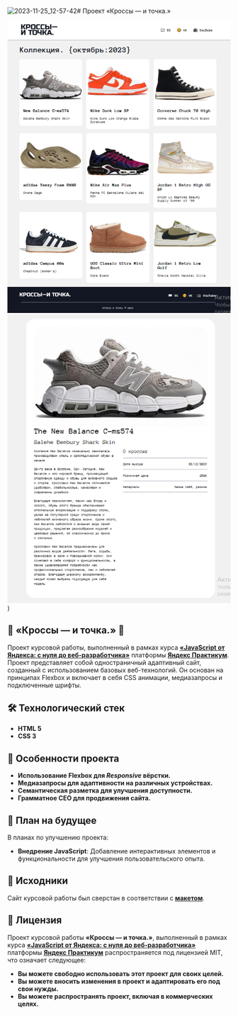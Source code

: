 ![2023-11-25_12-57-42](https://github.com/lusento/crossy-i-to4ka/assets/149605553/32d0ca73-f0e2-4dcd-b23e-d352b58e7823)# Проект «Кроссы — и точка.»

![Главная страница проекта](/preview-png/preview-main.png)
![Страница одного из кроссовка](/preview-png/preview-about-sneaker.png)
)

## 👟 «Кроссы — и точка.» 👟


Проект курсовой работы, выполненный в рамках курса [**«JavaScript от Яндекса: с нуля до веб-разработчика»**](https://practicum.yandex.ru/web/ "Курс «JavaScript от Яндекса: с нуля до веб-разработчика» — Яндекс Практикум") платформы [**Яндекс Практикум**](https://practicum.yandex.ru/web/ "Яндекс Практикум"). Проект представляет собой одностраничный адаптивный сайт, созданный с использованием базовых веб-технологий. Он основан на принципах Flexbox и включает в себя CSS анимации, медиазапросы и подключенные шрифты.


## 🛠 Технологический стек 

- **HTML 5**
- **CSS 3**

## 🚀 Особенности проекта 

- **Использование Flexbox для *Responsive* вёрстки.**
- **Медиазапросы для адаптивности на различных устройствах.**
- **Семантическая разметка для улучшения доступности.**
- **Грамматное CEO для продвижения сайта.**

## 📆 План на будущее

В планах по улучшению проекта:

- **Внедрение JavaScript**: Добавление интерактивных элементов и функциональности для улучшения пользовательского опыта.

## 📂 Исходники

Сайт курсовой работы был сверстан в соответствии с [**макетом**](https://www.figma.com/file/5VxgsJYsGiSS0QsI6bOkRY/%D0%9A%D0%A0%D0%9E%D0%A1%D0%A1%D0%AB-%E2%80%94-%D0%98-%D0%A2%D0%9E%D0%A7%D0%9A%D0%90.?type=design&node-id=0-1&mode=design&t=Q0LnTufTUZuEQxzg-0).

## 📃 Лицензия

Проект курсовой работы **«Кроссы — и точка.»**, выполненный в рамках курса [**«JavaScript от Яндекса: с нуля до веб-разработчика»**](https://practicum.yandex.ru/web/ "Курс «JavaScript от Яндекса: с нуля до веб-разработчика» — Яндекс Практикум") платформы [**Яндекс Практикум**](https://practicum.yandex.ru/web/ "Яндекс Практикум") распространяется под лицензией MIT, что означает следующее:

- **Вы можете свободно использовать этот проект для своих целей.**
- **Вы можете вносить изменения в проект и адаптировать его под свои нужды.**
- **Вы можете распространять проект, включая в коммерческих целях.**
